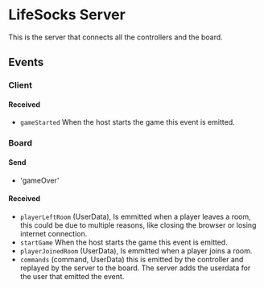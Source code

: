 # LifeSocks Server
This is the server that connects all the controllers and the board.

## Events

### Client

#### Received
- `gameStarted` When the host starts the game this event is emitted.

### Board

#### Send

- 'gameOver'

#### Received
- `playerLeftRoom` (UserData), Is emmitted when a player leaves a room, this could be due to multiple reasons, like closing the browser or losing internet connection.
- `startGame` When the host starts the game this event is emitted.
- `playerJoinedRoom` (UserData), Is emmitted when a player joins a room.
- `commands` (command, UserData) this is emitted by the controller and replayed by the server to the board. The server adds the userdata for the user that emitted the event.